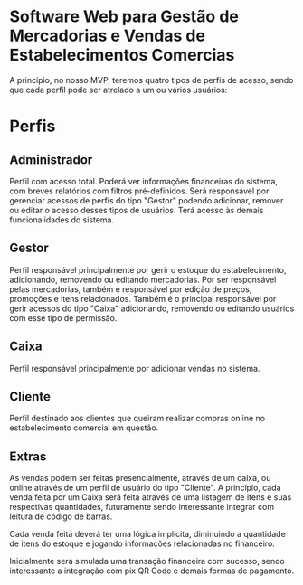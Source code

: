﻿# Software Web para Gestão de Mercadorias e Vendas de Estabelecimentos Comercias

A princípio, no nosso MVP, teremos quatro tipos de perfis de acesso, sendo que cada perfil pode ser atrelado a um ou vários usuários:

# Perfis

## Administrador

Perfil com acesso total. Poderá ver informações financeiras do sistema, com breves relatórios com filtros pré-definidos. Será responsável por gerenciar acessos de perfis do tipo "Gestor" podendo adicionar, remover ou editar o acesso desses tipos de usuários. Terá acesso às demais funcionalidades do sistema.

## Gestor

Perfil responsável principalmente por gerir o estoque do estabelecimento, adicionando, removendo ou editando mercadorias. Por ser responsável pelas mercadorias, também é responsável por edição de preços, promoções e itens relacionados. Também é o principal responsável por gerir acessos do tipo "Caixa" adicionando, removendo ou editando usuários com esse tipo de permissão.

## Caixa

Perfil responsável principalmente por adicionar vendas no sistema.

## Cliente

Perfil destinado aos clientes que queiram realizar compras online no estabelecimento comercial em questão.

## Extras

As vendas podem ser feitas presencialmente, através de um caixa, ou online através de um perfil de usuário do tipo "Cliente". A princípio, cada venda feita por um Caixa será feita através de uma listagem de itens e suas respectivas quantidades, futuramente sendo interessante integrar com leitura de código de barras.

Cada venda feita deverá ter uma lógica implícita, diminuindo a quantidade de itens do estoque e jogando informações relacionadas no financeiro.

Inicialmente será simulada uma transação financeira com sucesso, sendo interessante a integração com pix QR Code e demais formas de pagamento.
